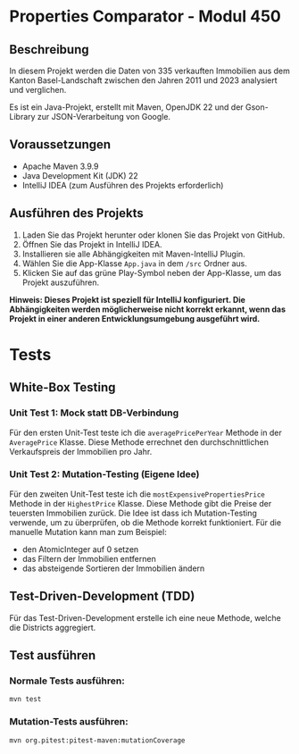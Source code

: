 # Properties Comparator - Modul 450

## Beschreibung

In diesem Projekt werden die Daten von 335 verkauften Immobilien aus dem Kanton Basel-Landschaft zwischen den Jahren 2011 und 2023 analysiert und
verglichen.

Es ist ein Java-Projekt, erstellt mit Maven, OpenJDK 22 und der Gson-Library zur JSON-Verarbeitung von Google.

## Voraussetzungen

* Apache Maven 3.9.9
* Java Development Kit (JDK) 22
* IntelliJ IDEA (zum Ausführen des Projekts erforderlich)

## Ausführen des Projekts

1. Laden Sie das Projekt herunter oder klonen Sie das Projekt von GitHub.
2. Öffnen Sie das Projekt in IntelliJ IDEA.
3. Installieren sie alle Abhängigkeiten mit Maven-IntelliJ Plugin.
4. Wählen Sie die App-Klasse `App.java` in dem `/src` Ordner aus.
5. Klicken Sie auf das grüne Play-Symbol neben der App-Klasse, um das Projekt auszuführen.

**Hinweis: Dieses Projekt ist speziell für IntelliJ konfiguriert. Die Abhängigkeiten werden möglicherweise nicht korrekt erkannt, wenn das Projekt in
einer anderen Entwicklungsumgebung ausgeführt wird.**

# Tests

## White-Box Testing

### Unit Test 1: Mock statt DB-Verbindung

Für den ersten Unit-Test teste ich die `averagePricePerYear` Methode in der `AveragePrice` Klasse.
Diese Methode errechnet den durchschnittlichen Verkaufspreis der Immobilien pro Jahr.

### Unit Test 2: Mutation-Testing (Eigene Idee)

Für den zweiten Unit-Test teste ich die `mostExpensivePropertiesPrice` Methode in der `HighestPrice` Klasse.
Diese Methode gibt die Preise der teuersten Immobilien zurück.
Die Idee ist dass ich Mutation-Testing verwende, um zu überprüfen, ob die Methode korrekt funktioniert.
Für die manuelle Mutation kann man zum Beispiel:

- den AtomicInteger auf 0 setzen
- das Filtern der Immobilien entfernen
- das absteigende Sortieren der Immobilien ändern

## Test-Driven-Development (TDD)

Für das Test-Driven-Development erstelle ich eine neue Methode, welche die Districts aggregiert.

## Test ausführen

### Normale Tests ausführen:

```
mvn test
```

### Mutation-Tests ausführen:

```
mvn org.pitest:pitest-maven:mutationCoverage
```


